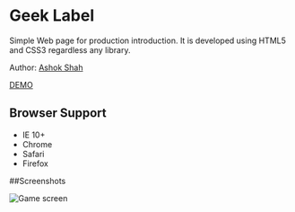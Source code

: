 # Geek Label
Simple Web page for production introduction. It is developed using HTML5 and CSS3 regardless any library.

Author: [Ashok Shah](https://www.shahnashok.com)

[DEMO](https://rx4hvn.github.io/geek/)

## Browser Support
- IE 10+
- Chrome
- Safari
- Firefox

##Screenshots

![Game screen](https://rx4hvn.github.io/geek/assets/img/brand.png)
